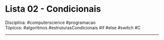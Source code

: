 # Lista 02 - Condicionais
Disciplina: #computerscience #programacao  
Tópicos:  #algoritmos #estruturasCondicionais #if #else #switch #C 

---

